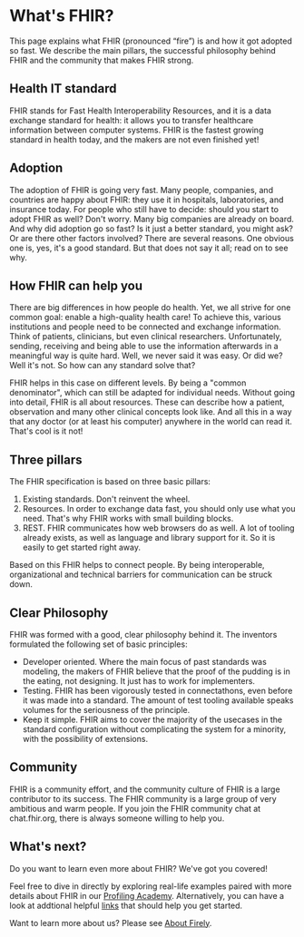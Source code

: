 # What's FHIR?

This page explains what FHIR (pronounced “fire”) is and how it got adopted so fast. We describe the main pillars, the successful philosophy behind FHIR and the community that makes FHIR strong.

## Health IT standard
FHIR stands for Fast Health Interoperability Resources, and it is a data exchange standard for health: it allows you to transfer healthcare information between computer systems. FHIR is the fastest growing standard in health today, and the makers are not even finished yet!

## Adoption
The adoption of FHIR is going very fast. Many people, companies, and countries are happy about FHIR: they use it in hospitals, laboratories, and insurance today. For people who still have to decide: should you start to adopt FHIR as well? Don't worry. Many big companies are already on board. And why did adoption go so fast? Is it just a better standard, you might ask? Or are there other factors involved? There are several reasons. One obvious one is, yes, it's a good standard. But that does not say it all; read on to see why.

## How FHIR can help you 
There are big differences in how people do health. Yet, we all strive for one common goal: enable a high-quality health care! To achieve this, various institutions and people need to be connected and exchange information. Think of patients, clinicians, but even clinical researchers. 
Unfortunately, sending, receiving and being able to use the information afterwards in a meaningful way is quite hard. Well, we never said it was easy. Or did we? Well it's not. So how can any standard solve that? 
  
FHIR helps in this case on different levels. By being a "common denominator", which can still be adapted for individual needs. Without going into detail, FHIR is all about resources. These can describe how a patient, observation and many other clinical concepts look like. And all this in a way that any doctor (or at least his computer) anywhere in the world can read it. That's cool is it not! 
  
## Three pillars
The FHIR specification is based on three basic pillars:
1. Existing standards. Don't reinvent the wheel. 
2. Resources. In order to exchange data fast, you should only use what you need. That's why FHIR works with small building blocks.  
3. REST. FHIR communicates how web browsers do as well. A lot of tooling already exists, as well as language and library support for it. So it is easily to get started right away. 

Based on this FHIR helps to connect people. By being interoperable, organizational and technical barriers for communication can be struck down. 

## Clear Philosophy
FHIR was formed with a good, clear philosophy behind it. The inventors formulated the following set of basic principles:

-  Developer oriented. Where the main focus of past standards was modeling, the makers of FHIR believe that the proof of the pudding is in the eating, not designing. It just has to work for implementers.
-  Testing. FHIR has been vigorously tested in connectathons, even before it was made into a standard. The amount of test tooling available speaks volumes for the seriousness of the principle.
-  Keep it simple. FHIR aims to cover the majority of the usecases in the standard configuration without complicating the system for a minority, with the possibility of extensions.

## Community
FHIR is a community effort, and the community culture of FHIR is a large contributor to its success. The FHIR community is a large group of very ambitious and warm people. If you join the FHIR community chat at chat.fhir.org, there is always someone willing to help you.

## What's next?

Do you want to learn even more about FHIR? We've got you covered!

Feel free to dive in directly by exploring real-life examples paired with more details about FHIR in our [Profiling Academy](https://simplifier.net/guide/ProfilingAcademy/ "Profiling Academy"). Alternatively, you can have a look at addtional helpful [links](https://simplifier.net/guide/ProfilingAcademy/Helpfullinks2 "Helpful links") that should help you get started.

Want to learn more about us? Please see [About Firely](https://fire.ly/about-firely "About Firely").

&nbsp;
&nbsp;
